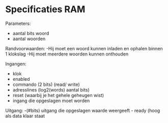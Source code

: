Specificaties RAM
=================

Parameters:
  - aantal bits woord
  - aantal woorden

Randvoorwaarden:
  -Hij moet een woord kunnen inladen en ophalen binnen 1 klokslag
  -Hij moet meerdere woorden kunnen onthouden


Ingangen:
  - klok
  - enabled
  - commando (2 bits) (read/ write)
  - adresslines (log2(words) aantal bits)
  - reset (waarbij je het gehele geheugen wist)
  - ingang die opgeslagen moet worden

Uitgang:
	-(#bits) uitgang die opgeslagen waarde weergeeft
	- ready (hoog als data klaar staat
